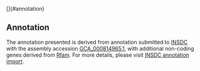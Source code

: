 []{#annotation}

Annotation
----------

The annotation presented is derived from annotation submitted to
[INSDC](http://www.insdc.org) with the assembly accession
[GCA\_000814965.1](http://www.ebi.ac.uk/ena/data/view/GCA_000814965.1),
with additional non-coding genes derived from
[Rfam](http://rfam.xfam.org/). For more details, please visit [INSDC
annotation
import](http://ensemblgenomes.org/info/data/insdc_annotation).
